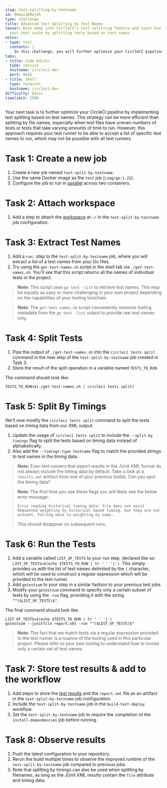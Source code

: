 ```yaml
---
slug: test-splitting-by-testname
id: 9mwozab0wjah
type: challenge
title: Advanced Test Splitting by Test Names
teaser: Dive deep into CircleCI's test splitting feature and learn how to optimize
  your test suite by splitting tests based on test names.
notes:
- type: text
  contents: |
    In this challenge, you will further optimize your CircleCI pipeline by implementing an advanced level of test splitting - splitting by test names. This strategy can be more efficient than splitting by file names, especially when test files have uneven numbers of tests or tests that take varying amounts of time to run.
tabs:
- title: Code Editor
  type: service
  hostname: circleci-dev
  port: 8443
- title: Shell
  type: terminal
  hostname: circleci-dev
difficulty: basic
timelimit: 1500
---
```


Your next task is to further optimize your CircleCI pipeline by implementing test splitting based on test names. This strategy can be more efficient than splitting by file names, especially when test files have uneven numbers of tests or tests that take varying amounts of time to run. However, this approach requires your test runner to be able to accept a list of specific test names to run, which may not be possible with all test runners.

Task 1: Create a new job
==============
1. Create a new job named `test-split-by-testname`.
1. Use the same Docker image as the `test` job (`cimg/go:1.21`).
1. Configure the job to run in [parallel](https://circleci.com/docs/parallelism-faster-jobs/#specify-a-jobs-parallelism-level) across two containers.

Task 2: Attach workspace
==============
1. Add a step to attach the [workspace](https://circleci.com/docs/workspaces/) at `~/` in the `test-split-by-testname` job configuration.

Task 3: Extract Test Names
==============
1. Add a `run:` step to the `test-split-by-testname` job, where you will extract a list of a test names from your Go files.
1. Try using the `get-test-names.sh` script in the shell tab via `./get-test-names.sh`. You'll see that this script returns all the names of individual tests in the project.

> **Note:** This script uses `go test -list` to retrieve test names. This may be equally as easy or more challenging in your own project depending on the capabilities of your testing toolchain.

> **Note:** The `get-test-names.sh` script conveniently removes trailing metadata from the `go test -list` output to provide raw test names only.

Task 4: Split Tests
==============
1. Pipe the output of `./get-test-names.sh` into the `circleci tests split` command in the new step of the `test-split-by-testname` job created in Task 3.
1. Store the result of the split operation in a variable named `TESTS_TO_RUN`.

The command should look like:
  ```
  TESTS_TO_RUN=$(./get-test-names.sh | circleci tests split)
  ```

Task 5: Split By Timings
==============
We'll now modify the `circleci tests split` command to split the tests based on timing data from our XML output.

1. Update the usage of `circleci tests split` to include the `--split-by timings` flag to split the tests based on timing data instead of alphabetically.
1. Also add the `--timings-type testname` flag to match the provided strings to test names in the timing data.

> **Note:** Even test runners that export results in the JUnit XML format do not always include the timing data by default. Take a look at a `results.xml` artifact from one of your previous builds. Can you spot the timing data?

> **Note:** The first time you use these flags you will likely see the below error message:
>
> `Error reading historical timing data: file does not exist
> Requested weighting by historical based timing, but they are not present. Falling back to weighting by name.`
>
> This should disappear on subsequent runs.

Task 6: Run the Tests
==============

1. Add a variable called `LIST_OF_TESTS` to your run step, declared like so: `LIST_OF_TESTS=$(echo $TESTS_TO_RUN | tr ' ' '|')`. This simply provides us with the list of test names delimited by the `|` character, which will be used to construct a regular expression which will be provided to the test runner.
1. Add `gotestsum` to your step in a similar fashion to your previous test jobs.
1. Modify your `gotestsum` command to specify only a certain subset of tests by using the `-run` flag, providing it with the string `"^($LIST_OF_TESTS)$"`.

The final command should look like:
```
LIST_OF_TESTS=$(echo $TESTS_TO_RUN | tr ' ' '|')
gotestsum --junitfile report.xml -run "^($LIST_OF_TESTS)$"
```

> **Note:** The fact that we match tests via a regular expression provided to the test runner is a nuance of the tooling used in this particular project. Please refer to your own tooling to understand how to invoke only a certain set of test names.

Task 7: Store test results & add to the workflow
==============
1. Add steps to store the [test results](https://circleci.com/docs/configuration-reference/#storetestresults) and the `report.xml` file as an artifact in the `test-split-by-testname` job configuration.
1. Include the `test-split-by-testname` job in the `build-test-deploy` workflow.
1. Set the `test-split-by-testname` job to require the completion of the `install-dependencies` job before running.

Task 8: Observe results
==============
1. Push the latest configuration to your repository.
1. Rerun the build multiple times to observe the improved runtime of the `test-split-by-testname` job compared to previous jobs.
1. Note that splitting by timings can also be used when splitting by filenames, as long as the JUnit XML results contain the `file` attribute and timing data.

